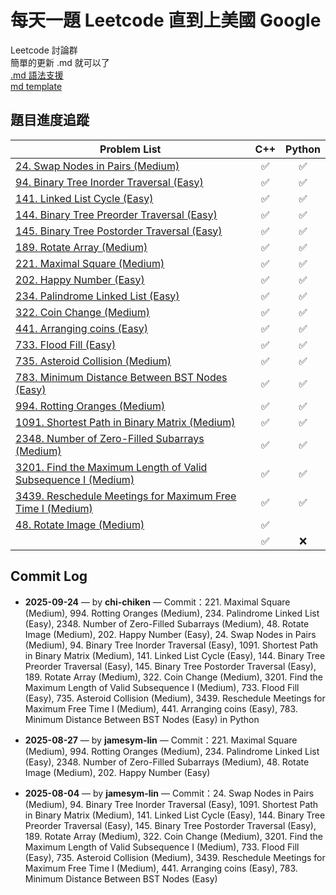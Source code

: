 # 每天一題 Leetcode 直到上美國 Google

Leetcode 討論群  
簡單的更新 .md 就可以了  
[.md 語法支援](https://hackmd.io/@eMP9zQQ0Qt6I8Uqp2Vqy6w/SyiOheL5N/%2FzMIQV80gSiGGkKk1sa8HZA)  
[md template](https://github.com/Chi-chicken/Leet-a-day-Google-I-slay/blob/main/template.md)

## 題目進度追蹤

| Problem List | C++ | Python |
|--------------------|:---:|:------:|
| [24. Swap Nodes in Pairs (Medium)](./24.%20Swap%20Nodes%20in%20Pairs%20(Medium)/README.md) | ✅ | ✅ |
| [94. Binary Tree Inorder Traversal (Easy)](./94.%20Binary%20Tree%20Inorder%20Traversal%20(Easy)/README.md) | ✅ | ✅ |
| [141. Linked List Cycle (Easy)](./141.%20Linked%20List%20Cycle%20(Easy)/README.md) | ✅ | ✅ |
| [144. Binary Tree Preorder Traversal (Easy)](./144.%20Binary%20Tree%20Preorder%20Traversal%20(Easy)/README.md) | ✅ | ✅ |
| [145. Binary Tree Postorder Traversal (Easy)](./145.%20Binary%20Tree%20Postorder%20Traversal%20(Easy)/README.md) | ✅ | ✅ |
| [189. Rotate Array (Medium)](./189.%20Rotate%20Array%20(Medium)/README.md) | ✅ | ✅ |
| [221. Maximal Square (Medium)](./221.%20Maximal%20Square%20(Medium)/README.md) | ✅ | ✅ |
| [202. Happy Number (Easy)](./202.%20Happy%20Number%20(Easy)/README.md) | ✅ | ✅ |
| [234. Palindrome Linked List (Easy)](./234.%20Palindrome%20Linked%20List%20(Easy)/README.md) | ✅ | ✅ |
| [322. Coin Change (Medium)](./322.%20Coin%20Change%20(Medium)/README.md) | ✅ | ✅ |
| [441. Arranging coins (Easy)](./441.%20Arranging%20coins%20(Easy)/README.md) | ✅ | ✅ |
| [733. Flood Fill (Easy)](./733.%20Flood%20Fill%20(Easy)/README.md) | ✅ | ✅ |
| [735. Asteroid Collision (Medium)](./735.%20Asteroid%20Collision%20(Medium)/README.md) | ✅ | ✅ |
| [783. Minimum Distance Between BST Nodes (Easy)](./783.%20Minimum%20Distance%20Between%20BST%20Nodes%20(Easy)/README.md) | ✅ | ✅ |
| [994. Rotting Oranges (Medium)](./994.%20Rotting%20Oranges%20(Medium)/README.md) | ✅ | ✅ |
| [1091. Shortest Path in Binary Matrix (Medium)](./1091.%20Shortest%20Path%20in%20Binary%20Matrix%20(Medium)/README.md) | ✅ | ✅ |
| [2348. Number of Zero-Filled Subarrays (Medium)](./2348.%20Number%20of%20Zero-Filled%20Subarrays%20(Medium)/README.md) | ✅ | ✅ |
| [3201. Find the Maximum Length of Valid Subsequence I (Medium)](./3201.%20Find%20the%20Maximum%20Length%20of%20Valid%20Subsequence%20I%20(Medium)/README.md) | ✅ | ✅ |
| [3439. Reschedule Meetings for Maximum Free Time I (Medium)](./3439.%20Reschedule%20Meetings%20for%20Maximum%20Free%20Time%20I%20(Medium)/README.md) | ✅ | ✅ |
| [48. Rotate Image (Medium)](./48.%20Rotate%20Image%20(Medium)/README.md) | ✅ | | ✅ | 
| | ✅ | ❌ | |

## Commit Log

- **2025-09-24** — by **chi-chiken** — Commit：221. Maximal Square (Medium), 994. Rotting Oranges (Medium), 234. Palindrome Linked List (Easy), 2348. Number of Zero-Filled Subarrays (Medium), 48. Rotate Image (Medium), 202. Happy Number (Easy), 24. Swap Nodes in Pairs (Medium), 94. Binary Tree Inorder Traversal (Easy), 1091. Shortest Path in Binary Matrix (Medium), 141. Linked List Cycle (Easy), 144. Binary Tree Preorder Traversal (Easy), 145. Binary Tree Postorder Traversal (Easy), 189. Rotate Array (Medium), 322. Coin Change (Medium), 3201. Find the Maximum Length of Valid Subsequence I (Medium), 733. Flood Fill (Easy), 735. Asteroid Collision (Medium), 3439. Reschedule Meetings for Maximum Free Time I (Medium), 441. Arranging coins (Easy), 783. Minimum Distance Between BST Nodes (Easy) in Python

- **2025-08-27** — by **jamesym-lin** — Commit：221. Maximal Square (Medium), 994. Rotting Oranges (Medium), 234. Palindrome Linked List (Easy), 2348. Number of Zero-Filled Subarrays (Medium), 48. Rotate Image (Medium), 202. Happy Number (Easy)

- **2025-08-04** — by **jamesym-lin** — Commit：24. Swap Nodes in Pairs (Medium), 94. Binary Tree Inorder Traversal (Easy), 1091. Shortest Path in Binary Matrix (Medium), 141. Linked List Cycle (Easy), 144. Binary Tree Preorder Traversal (Easy), 145. Binary Tree Postorder Traversal (Easy), 189. Rotate Array (Medium), 322. Coin Change (Medium), 3201. Find the Maximum Length of Valid Subsequence I (Medium), 733. Flood Fill (Easy), 735. Asteroid Collision (Medium), 3439. Reschedule Meetings for Maximum Free Time I (Medium), 441. Arranging coins (Easy), 783. Minimum Distance Between BST Nodes (Easy)
